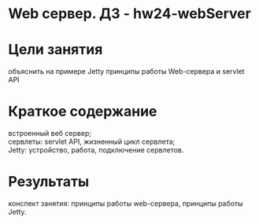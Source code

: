 # Web сервер. ДЗ - hw24-webServer

# Цели занятия
объяснить на примере Jetty принципы работы Web-сервера и servlet API

# Краткое содержание
встроенный веб сервер;</br>
сервлеты: servlet API, жизненный цикл сервлета;</br>
Jetty: устройство, работа, подключение сервлетов.</br>

# Результаты
конспект занятия: принципы работы web-сервера, принципы работы Jetty.